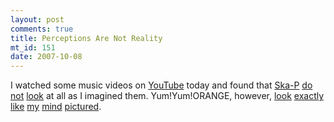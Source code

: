 ```yaml
--- 
layout: post
comments: true
title: Perceptions Are Not Reality
mt_id: 151
date: 2007-10-08
---
```

I watched some music videos on [YouTube](http://en.wikipedia.org/wiki/YouTube) today and found that [Ska-P](http://en.wikipedia.org/wiki/Ska-P) [do](http://youtube.com/watch?v=Q-Iv7JqlTjw) [not](http://youtube.com/watch?v=cZhl8HU2WQI) [look](http://youtube.com/watch?v=o8EZXKp9gWg) at all as I imagined them.  Yum!Yum!ORANGE, however, [look](http://youtube.com/watch?v=0HJTa_ZPiw0) [exactly](http://youtube.com/watch?v=pSJdx95F_3U) [like](http://youtube.com/watch?v=92-w7P2aicM) [my](http://youtube.com/watch?v=M2uVcKZB3RM) [mind](http://youtube.com/watch?v=-pRyO2Ywx_M) [pictured](http://youtube.com/watch?v=YCJuqLO_a4g).
